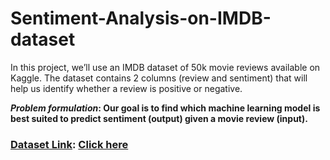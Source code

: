 # Sentiment-Analysis-on-IMDB-dataset

In this project, we’ll use an IMDB dataset of 50k movie reviews available on Kaggle. The dataset contains 2 columns (review and sentiment) that will help us identify whether a review is positive or negative.
<p><b> <i>Problem formulation</i>: Our goal is to find which machine learning model is best suited to predict sentiment (output) given a movie review (input).</p></b>

<u><h3>Dataset Link</u>:  <a href = 'https://www.kaggle.com/lakshmi25npathi/imdb-dataset-of-50k-movie-reviews '>Click here</a>
